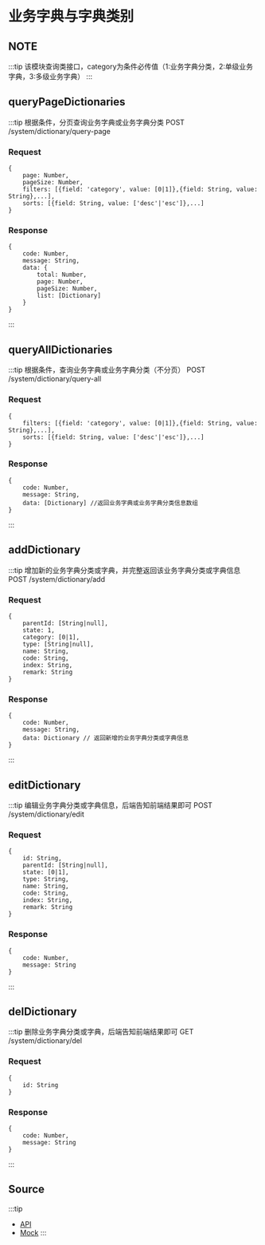 # 业务字典与字典类别
## NOTE
:::tip
    该模块查询类接口，category为条件必传值（1:业务字典分类，2:单级业务字典，3:多级业务字典）
:::

## queryPageDictionaries
:::tip
    根据条件，分页查询业务字典或业务字典分类
    POST /system/dictionary/query-page
### Request
    {
        page: Number,
        pageSize: Number,
        filters: [{field: 'category', value: [0|1]},{field: String, value: String},...],
        sorts: [{field: String, value: ['desc'|'esc']},...]
    }
### Response
    {
        code: Number,
        message: String,
        data: {
            total: Number,
            page: Number,
            pageSize: Number,
            list: [Dictionary]
        }
    }
:::

## queryAllDictionaries
:::tip
    根据条件，查询业务字典或业务字典分类（不分页）
    POST /system/dictionary/query-all
### Request
    {
        filters: [{field: 'category', value: [0|1]},{field: String, value: String},...],
        sorts: [{field: String, value: ['desc'|'esc']},...]
    }
### Response
    {
        code: Number,
        message: String,
        data: [Dictionary] //返回业务字典或业务字典分类信息数组
    }
:::

## addDictionary
:::tip
    增加新的业务字典分类或字典，并完整返回该业务字典分类或字典信息
    POST /system/dictionary/add
### Request
    {
        parentId: [String|null],
        state: 1,
        category: [0|1],
        type: [String|null],
        name: String,
        code: String,
        index: String,
        remark: String
    }
### Response
    {
        code: Number,
        message: String,
        data: Dictionary // 返回新增的业务字典分类或字典信息
    }
:::

## editDictionary
:::tip
    编辑业务字典分类或字典信息，后端告知前端结果即可
    POST /system/dictionary/edit
### Request
    {
        id: String,
        parentId: [String|null],
        state: [0|1],
        type: String,
        name: String,
        code: String,
        index: String,
        remark: String
    }
### Response
    {
        code: Number,
        message: String
    }
:::

## delDictionary
:::tip
    删除业务字典分类或字典，后端告知前端结果即可
    GET /system/dictionary/del
### Request
    {
        id: String
    }
### Response
    {
        code: Number,
        message: String
    }
:::

## Source
:::tip
+ [API](https://github.com/umi-soft/element-admin/tree/master/src/api/system-management/dictionary.js)
+ [Mock](https://github.com/umi-soft/element-admin/tree/master/src/mock/system-management/dictionary.js)
:::
